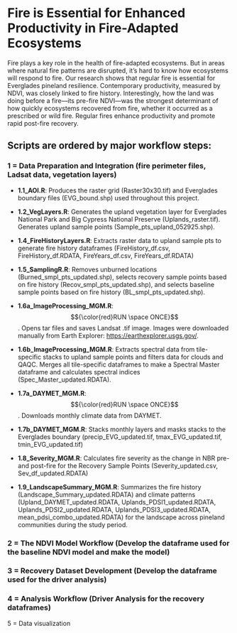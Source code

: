 # Fire is Essential for Enhanced Productivity in Fire-Adapted Ecosystems

Fire plays a key role in the health of fire-adapted ecosystems. But in areas where natural fire patterns are disrupted, it’s hard to know how ecosystems will respond to fire. Our research shows that regular fire is essential for Everglades pineland resilience. Contemporary productivity, measured by NDVI, was closely linked to fire history. Interestingly, how the land was doing before a fire—its pre-fire NDVI—was the strongest determinant of how quickly ecosystems recovered from fire, whether it occurred as a prescribed or wild fire. Regular fires enhance productivity and promote rapid post-fire recovery.

## Scripts are ordered by major workflow steps:

### 1 = Data Preparation and Integration (fire perimeter files, Ladsat data, vegetation layers)

-   **1.1_AOI.R**: Produces the raster grid (Raster30x30.tif) and Everglades boundary files (EVG_bound.shp) used throughout this project.

-   **1.2_VegLayers.R**: Generates the upland vegetation layer for Everglades National Park and Big Cypress National Preserve (Uplands_raster.tif). Generates upland sample points (Sample_pts_upland_052925.shp).

-   **1.4_FireHistoryLayers.R**: Extracts raster data to upland sample pts to generate fire history dataframes (FireHistory_df.csv, FireHistory_df.RDATA, FireYears_df.csv, FireYears_df.RDATA)

-   **1.5_SamplingR.R**: Removes unburned locations (Burned_smpl_pts_updated.shp), selects recovery sample points based on fire history (Recov_smpl_pts_updated.shp), and selects baseline sample points based on fire history (BL_smpl_pts_updated.shp).

-   **1.6a_ImageProcessing_MGM.R**: $${\color{red}RUN \space ONCE}$$. Opens tar files and saves Landsat .tif image. Images were downloaded manually from Earth Explorer: https://earthexplorer.usgs.gov/. 

-   **1.6b_ImageProcessing_MGM.R**: Extracts spectral data from tile-specific stacks to upland sample points and filters data for clouds and QAQC. Merges all tile-specific dataframes to make a Spectral Master dataframe and calculates spectral indices (Spec_Master_updated.RDATA).

-   **1.7a_DAYMET_MGM.R**: $${\color{red}RUN \space ONCE}$$. Downloads monthly climate data from DAYMET.

-   **1.7b_DAYMET_MGM.R**: Stacks monthly layers and masks stacks to the Everglades boundary (precip_EVG_updated.tif, tmax_EVG_updated.tif, tmin_EVG_updated.tif)

-   **1.8_Severity_MGM.R**: Calculates fire severity as the change in NBR pre- and post-fire for the Recovery Sample Points (Severity_updated.csv, Sev_df_updated.RDATA)

-   **1.9_LandscapeSummary_MGM.R**: Summarizes the fire history (Landscape_Summary_updated.RDATA) and climate patterns (Upland_DAYMET_updated.RDATA, Uplands_PDSI1_updated.RDATA, Uplands_PDSI2_updated.RDATA, Uplands_PDSI3_updated.RDATA, mean_pdsi_combo_updated.RDATA) for the landscape across pineland communities during the study period.

### 2 = The NDVI Model Workflow (Develop the dataframe used for the baseline NDVI model and make the model)

### 3 = Recovery Dataset Development (Develop the dataframe used for the driver analysis)

### 4 = Analysis Workflow (Driver Analysis for the recovery dataframes)

5 = Data visualization
